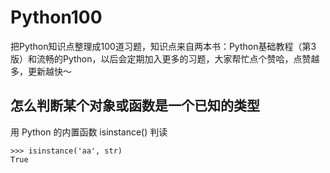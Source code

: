 # Python100
把Python知识点整理成100道习题，知识点来自两本书：Python基础教程（第3版）和流畅的Python，以后会定期加入更多的习题，大家帮忙点个赞哈，点赞越多，更新越快～


## 怎么判断某个对象或函数是一个已知的类型

用 Python 的内置函数 isinstance() 判读


```
>>> isinstance('aa', str)
True
```

